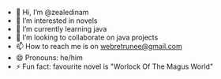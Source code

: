 - 👋 Hi, I’m @zealedinam
- 👀 I’m interested in novels
- 🌱 I’m currently learning java
- 💞️ I’m looking to collaborate on java projects
- 📫 How to reach me is on webretrunee@gmail.com
- 😄 Pronouns: he/him
- ⚡ Fun fact: favourite novel is "Worlock Of The Magus World"

<!---
zealedinam/zealedinam is a ✨ special ✨ repository because its `README.md` (this file) appears on your GitHub profile.
You can click the Preview link to take a look at your changes.
--->
